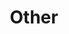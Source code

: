 ---
title: Other
parent: Other
nav_order: 7
permalink: /docs/07_other
layout: tiles
has_children: true
hide_content: true
tiles:
  - title: FAQ
    description: FAQ
    icon: question
    link: /docs/07_other/faq.html

  - title: Glossary
    description: Glossary
    icon: book
    link: /docs/07_other/glossary.html
---